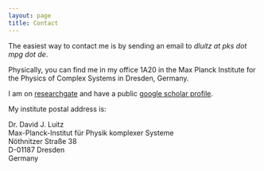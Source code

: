 ```yaml
---
layout: page
title: Contact
---
```



The easiest way to contact me is by sending an email to *dluitz at pks dot mpg dot de*.

Physically, you can find me in my office 1A20 in the Max Planck Institute for the Physics of Complex Systems in Dresden, Germany.

I am on [researchgate](https://www.researchgate.net/profile/David_Luitz) and have a public [google scholar profile](https://scholar.google.com/citations?user=8CCqRZYAAAAJ&hl=en&oi=ao).

My institute postal address is:  

Dr. David J. Luitz   
Max-Planck-Institut für Physik komplexer Systeme  
Nöthnitzer Straße 38  
D-01187 Dresden  
Germany  



